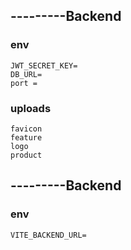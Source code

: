 ## ---------Backend 

### env
    JWT_SECRET_KEY=
    DB_URL=
    port =

### uploads
    favicon
    feature
    logo
    product


## ---------Backend 

### env
    VITE_BACKEND_URL=
